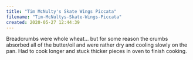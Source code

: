 ```yaml
---
title: "Tim McNulty's Skate Wings Piccata"
filename: "Tim-McNultys-Skate-Wings-Piccata"
created: 2020-05-27 12:44:39
---
```

Breadcrumbs were whole wheat... but for some reason the crumbs absorbed all of the butter/oil and were rather dry and cooling slowly on the pan. Had to cook longer and stuck thicker pieces in oven to finish cooking.
